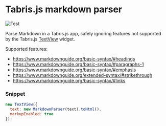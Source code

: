 # Tabris.js markdown parser

![Test](https://github.com/ahmadov/tabris-markdown/workflows/Test/badge.svg)

Parse Markdown in a Tabris.js app, safely ignoring features not supported by the Tabris.js [TextView](https://docs.tabris.com/3.7/api/TextView.html) widget.

Supported features:
- https://www.markdownguide.org/basic-syntax/#headings
- https://www.markdownguide.org/basic-syntax/#paragraphs-1
- https://www.markdownguide.org/basic-syntax/#emphasis
- https://www.markdownguide.org/extended-syntax/#strikethrough
- https://www.markdownguide.org/basic-syntax/#links

### Snippet
```js
new TextView({
  text: new MarkdownParser(text).toHtml(), 
  markupEnabled: true
});
```